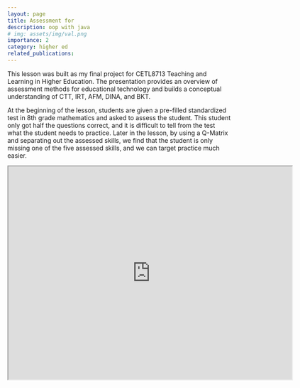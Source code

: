 ```yaml
---
layout: page
title: Assessment for 
description: oop with java
# img: assets/img/val.png
importance: 2
category: higher ed
related_publications: 
---
```


This lesson was built as my final project for CETL8713 Teaching and Learning in Higher Education. The presentation provides an overview of assessment methods for educational technology and builds a conceptual understanding of CTT, IRT, AFM, DINA, and BKT. 

At the beginning of the lesson, students are given a pre-filled standardized test in 8th grade mathematics and asked to assess the student. This student only got half the questions correct, and it is difficult to tell from the test what the student needs to practice. Later in the lesson, by using a Q-Matrix and separating out the assessed skills, we find that the student is only missing one of the five assessed skills, and we can target practice much easier.

<iframe src="https://drive.google.com/file/d/1bn4MP1hIJY60SL3fZXJNfEUNzELebHNY/preview" width="640" height="480" allow="autoplay"></iframe>